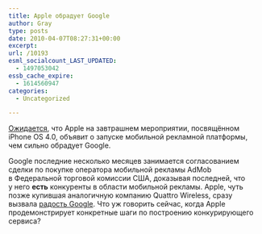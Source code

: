 ```yaml
---
title: Apple обрадует Google
author: Gray
type: posts
date: 2010-04-07T08:27:31+00:00
excerpt:
url: /10193
esml_socialcount_LAST_UPDATED:
  - 1497053042
essb_cache_expire:
  - 1614560947
categories:
  - Uncategorized

---
```








<a href="http://mediamemo.allthingsd.com/20100406/apple-announces-mobile-ad-plans-on-thursday-and-google-cant-wait-to-tell-the-ftc/" target="_blank">Ожидается</a>, что Apple на&nbsp;завтрашнем мероприятии, посвящённом iPhone OS&nbsp;4.0, объявит о&nbsp;запуске мобильной рекламной платформы, чем сильно обрадует Google.

Google последние несколько месяцев занимается согласованием сделки по&nbsp;покупке оператора мобильной рекламы AdMob в&nbsp;Федеральной торговой комиссии США, доказывая последней, что у&nbsp;него **есть** конкуренты в&nbsp;области мобильной рекламы. Apple, чуть позже купившая аналогичную компанию Quattro Wireless, сразу вызвала <a href="http://googlepublicpolicy.blogspot.com/2010/01/apple-quattro-acquisition-more-proof-of.html" target="_blank">радость Google</a>. Что уж&nbsp;говорить сейчас, когда Apple продемонстрирует конкретные шаги по&nbsp;построению конкурирующего сервиса?